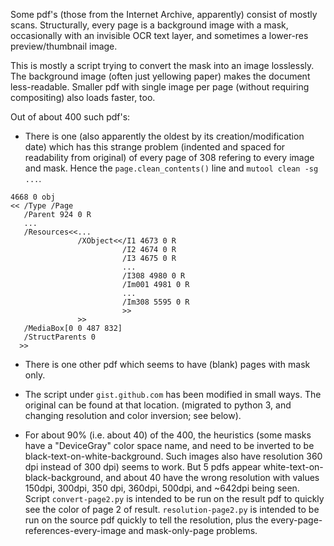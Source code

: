 Some pdf's (those from the Internet Archive, apparently) consist of mostly
scans. Structurally, every page is a background image with a mask, occasionally with
an invisible OCR text layer, and sometimes a lower-res preview/thumbnail image.

This is mostly a script trying to convert the mask into an image losslessly.
The background image (often just yellowing paper) makes the document less-readable.
Smaller pdf with single image per page (without requiring compositing) also loads faster, too.

Out of about 400 such pdf's:

* There is one (also apparently the oldest by its creation/modification date)
which has this strange problem (indented and spaced for readability from original)
of every page of 308 refering to every image and mask. Hence the `page.clean_contents()` line
and `mutool clean -sg ...`.

```
4668 0 obj
<< /Type /Page
   /Parent 924 0 R
   ...
   /Resources<<...
               /XObject<</I1 4673 0 R
                         /I2 4674 0 R
                         /I3 4675 0 R
                         ...
                         /I308 4980 0 R
                         /Im001 4981 0 R
                         ...
                         /Im308 5595 0 R
                         >>
               >>
   /MediaBox[0 0 487 832]
   /StructParents 0
  >>
```

* There is one other pdf which seems to have (blank) pages with mask only.

* The script under `gist.github.com` has been modified in small ways. The original can be found at that location.
  (migrated to python 3, and changing resolution and color inversion; see below).

* For about 90% (i.e. about 40) of the 400, the heuristics (some masks have a "DeviceGray" color space name, and need to
be inverted to be black-text-on-white-background. Such images also have resolution 360 dpi instead of 300 dpi) seems to work.
But 5 pdfs appear white-text-on-black-background, and about 40 have the wrong resolution with values 150dpi, 300dpi, 350 dpi, 360dpi, 500dpi,
and ~642dpi being seen. Script `convert-page2.py` is intended to be run on the result pdf to quickly see the color of page 2 of result.
`resolution-page2.py` is intended to be run on the source pdf quickly to tell the resolution, plus the
every-page-references-every-image and mask-only-page problems.



